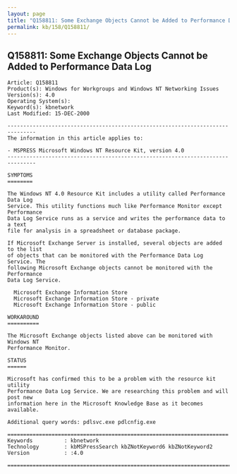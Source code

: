 ```yaml
---
layout: page
title: "Q158811: Some Exchange Objects Cannot be Added to Performance Data Log"
permalink: kb/158/Q158811/
---
```


## Q158811: Some Exchange Objects Cannot be Added to Performance Data Log

	Article: Q158811
	Product(s): Windows for Workgroups and Windows NT Networking Issues
	Version(s): 4.0
	Operating System(s): 
	Keyword(s): kbnetwork
	Last Modified: 15-DEC-2000
	
	-------------------------------------------------------------------------------
	The information in this article applies to:
	
	- MSPRESS Microsoft Windows NT Resource Kit, version 4.0 
	-------------------------------------------------------------------------------
	
	SYMPTOMS
	========
	
	The Windows NT 4.0 Resource Kit includes a utility called Performance Data Log
	Service. This utility functions much like Performance Monitor except Performance
	Data Log Service runs as a service and writes the performance data to a text
	file for analysis in a spreadsheet or database package.
	
	If Microsoft Exchange Server is installed, several objects are added to the list
	of objects that can be monitored with the Performance Data Log Service. The
	following Microsoft Exchange objects cannot be monitored with the Performance
	Data Log Service.
	
	  Microsoft Exchange Information Store
	  Microsoft Exchange Information Store - private
	  Microsoft Exchange Information Store - public
	
	WORKAROUND
	==========
	
	The Microsoft Exchange objects listed above can be monitored with Windows NT
	Performance Monitor.
	
	STATUS
	======
	
	Microsoft has confirmed this to be a problem with the resource kit utility
	Performance Data Log Service. We are researching this problem and will post new
	information here in the Microsoft Knowledge Base as it becomes available.
	
	Additional query words: pdlsvc.exe pdlcnfig.exe
	
	======================================================================
	Keywords          : kbnetwork 
	Technology        : kbMSPressSearch kbZNotKeyword6 kbZNotKeyword2
	Version           : :4.0
	
	=============================================================================
	
